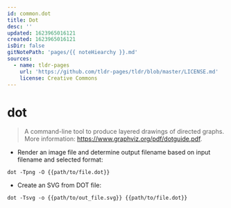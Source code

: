 ```yaml
---
id: common.dot
title: Dot
desc: ''
updated: 1623965016121
created: 1623965016121
isDir: false
gitNotePath: 'pages/{{ noteHiearchy }}.md'
sources:
  - name: tldr-pages
    url: 'https://github.com/tldr-pages/tldr/blob/master/LICENSE.md'
    license: Creative Commons
---
```

# dot

> A command-line tool to produce layered drawings of directed graphs.
> More information: <https://www.graphviz.org/pdf/dotguide.pdf>.

- Render an image file and determine output filename based on input filename and selected format:

`dot -Tpng -O {{path/to/file.dot}}`

- Create an SVG from DOT file:

`dot -Tsvg -o {{path/to/out_file.svg}} {{path/to/file.dot}}`

